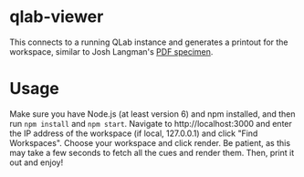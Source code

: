 # qlab-viewer
This connects to a running QLab instance and generates a printout for the workspace, similar to Josh Langman's [PDF specimen](https://postwiki.s3.amazonaws.com/files/asset/attachment/376/QLab_3_Icons_font_specimen.pdf).

Usage
=====
Make sure you have Node.js (at least version 6) and npm installed, and then run `npm install` and `npm start`. Navigate to http://localhost:3000
and enter the IP address of the workspace (if local, 127.0.0.1) and click "Find Workspaces". Choose your workspace and click render. Be patient,
as this may take a few seconds to fetch all the cues and render them. Then, print it out and enjoy!
